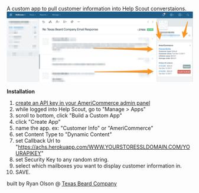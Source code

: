 A custom app to pull customer information into Help Scout converstaions.
![alt text](ac-hs-app.png?raw=true "AmeriCommerce Help Scout app.")

**Installation**
1. <a href="https://github.com/AmeriCommerce/rest-api/blob/master/authentication.md#generating-a-token-from-the-admin-console" target="_blank">create an API key in your AmeriCommerce admin panel</a>
2. while logged into Help Scout, go to "Manage > Apps"
2. scroll to bottom, click "Build a Custom App"
3. click "Create App"
4. name the app. ex: "Customer Info" or "AmeriCommerce"
5. set Content Type to "Dynamic Content"
6. set Callback Url to "https://achs.herokuapp.com/WWW.YOURSTORESSLDOMAIN.COM/YOURAPIKEY"
7. set Security Key to any random string.
8. select which mailboxes you want to display customer information in.
9. SAVE.
 


built by Ryan Olson @ <a href="https://www.texasbeardcompany.com" target="_blank">Texas Beard Company</a>